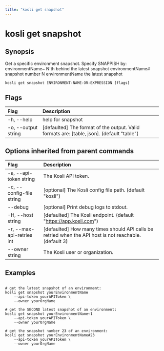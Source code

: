 ```yaml
---
title: "kosli get snapshot"
---
```


# kosli get snapshot

## Synopsis

Get a specific environment snapshot.
Specify SNAPPISH by:
	environmentName~<N>  N'th behind the latest snapshot
	environmentName#<N>  snapshot number N
	environmentName      the latest snapshot

```shell
kosli get snapshot ENVIRONMENT-NAME-OR-EXPRESSION [flags]
```

## Flags
| Flag | Description |
| :--- | :--- |
|    -h, --help  |  help for snapshot  |
|    -o, --output string  |  [defaulted] The format of the output. Valid formats are: [table, json]. (default "table")  |


## Options inherited from parent commands
| Flag | Description |
| :--- | :--- |
|    -a, --api-token string  |  The Kosli API token.  |
|    -c, --config-file string  |  [optional] The Kosli config file path. (default "kosli")  |
|        --debug  |  [optional] Print debug logs to stdout.  |
|    -H, --host string  |  [defaulted] The Kosli endpoint. (default "https://app.kosli.com")  |
|    -r, --max-api-retries int  |  [defaulted] How many times should API calls be retried when the API host is not reachable. (default 3)  |
|        --owner string  |  The Kosli user or organization.  |


## Examples

```shell

# get the latest snapshot of an environment:
kosli get snapshot yourEnvironmentName
	--api-token yourAPIToken \
	--owner yourOrgName 

# get the SECOND latest snapshot of an environment:
kosli get snapshot yourEnvironmentName~1
	--api-token yourAPIToken \
	--owner yourOrgName 

# get the snapshot number 23 of an environment:
kosli get snapshot yourEnvironmentName#23
	--api-token yourAPIToken \
	--owner yourOrgName 
```

